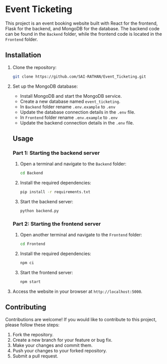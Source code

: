 # Event Ticketing

This project is an event booking website built with React for the frontend, Flask for the backend, and MongoDB for the database. The backend code can be found in the `Backend` folder, while the frontend code is located in the `Frontend` folder.

## Installation

1. Clone the repository:

    ```bash
    git clone https://github.com/SAI-RATHAN/Event_Ticketing.git
    ```

2. Set up the MongoDB database:

    - Install MongoDB and start the MongoDB service.
    - Create a new database named `event_ticketing`.
    - In `Backend` folder rename `.env.example` to `.env`
    - Update the database connection details in the `.env` file.
    - In `Frontend` folder rename `.env.example` to `.env`
    - Update the backend connection details in the `.env` file.
    ## Usage

    ### Part 1: Starting the backend server

    1. Open a terminal and navigate to the `Backend` folder:

        ```bash
        cd Backend
        ```

    2. Install the required dependencies:

        ```bash
        pip install -r requirements.txt
        ```

    3. Start the backend server:

        ```bash
        python backend.py
        ```

    ### Part 2: Starting the frontend server

    1. Open another terminal and navigate to the `Frontend` folder:

        ```bash
        cd Frontend
        ```

    2. Install the required dependencies:

        ```bash
        npm ci
        ```

    3. Start the frontend server:

        ```bash
        npm start
        ```

3. Access the website in your browser at `http://localhost:5000`.

## Contributing

Contributions are welcome! If you would like to contribute to this project, please follow these steps:

1. Fork the repository.
2. Create a new branch for your feature or bug fix.
3. Make your changes and commit them.
4. Push your changes to your forked repository.
5. Submit a pull request.